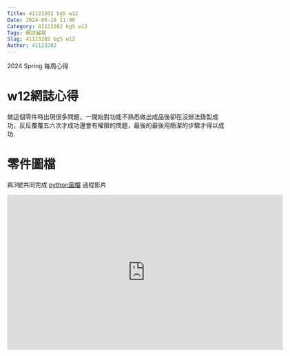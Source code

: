 ```yaml
---
Title: 41123202 bg5 w12
Date: 2024-05-16 11:00
Category: 41123202 bg5 w12
Tags: 網誌編寫
Slug: 41123202 bg5 w12
Author: 41123202
---
```


2024 Spring 每周心得

<!-- PELICAN_END_SUMMARY -->

# w12網誌心得
做這個零件時出現很多問題，一開始對功能不熟悉做出成品後卻在沒辦法錄製成功，反反覆覆五六次才成功還會有權限的問題，最後的最後用簡潔的步驟才得以成功.
# 零件圖檔
與3號共同完成 [python圖檔](https://gist.githubusercontent.com/Yunjia822/5a595b58f3e5b2492fa32c330bf57c6a/raw/5026ea8f0d9ba19b3681f8ca8cbb04f4d4899b04/gistfile1.txt)
過程影片
<iframe width="640" height="360" src="https://www.youtube.com/embed/9ssCvRZXJTg" title="NX零件檔" frameborder="0" allow="accelerometer; autoplay; clipboard-write; encrypted-media; gyroscope; picture-in-picture; web-share" referrerpolicy="strict-origin-when-cross-origin" allowfullscreen></iframe>

